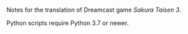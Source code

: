 Notes for the translation of Dreamcast game _Sakura Taisen 3_.

Python scripts require Python 3.7 or newer.
